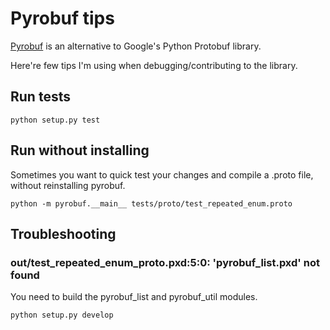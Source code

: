 # Pyrobuf tips

[Pyrobuf](https://github.com/appnexus/pyrobuf) is an alternative to Google's Python Protobuf library.

Here're few tips I'm using when debugging/contributing to the library.

## Run tests
```
python setup.py test
```

## Run without installing
Sometimes you want to quick test your changes and compile a .proto file, without reinstalling pyrobuf.
```
python -m pyrobuf.__main__ tests/proto/test_repeated_enum.proto
```

## Troubleshooting

### out/test_repeated_enum_proto.pxd:5:0: 'pyrobuf_list.pxd' not found
You need to build the pyrobuf_list and pyrobuf_util modules.
```
python setup.py develop
```
